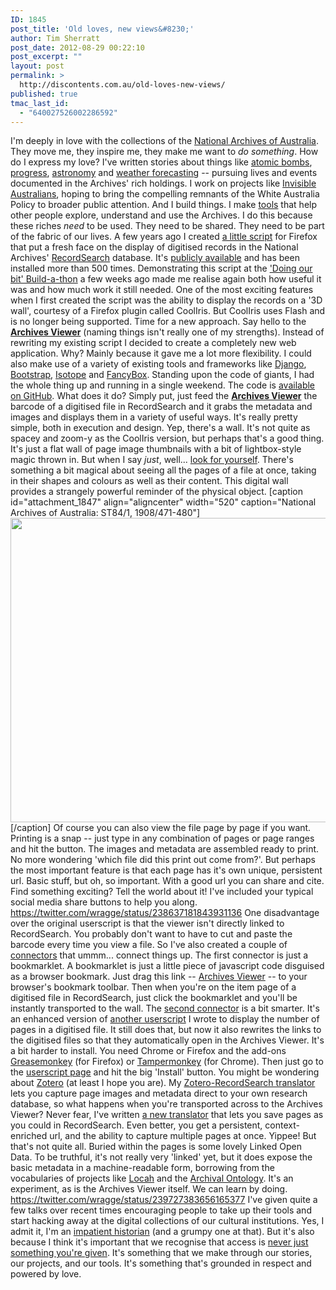 ```yaml
---
ID: 1845
post_title: 'Old loves, new views&#8230;'
author: Tim Sherratt
post_date: 2012-08-29 00:22:10
post_excerpt: ""
layout: post
permalink: >
  http://discontents.com.au/old-loves-new-views/
published: true
tmac_last_id:
  - "640027526002286592"
---
```

I'm deeply in love with the collections of the [National Archives of Australia][1]. They move me, they inspire me, they make me want to *do something*. How do I express my love? I've written stories about things like [atomic bombs][2], [progress][3], [astronomy][4] and [weather forecasting][5] -- pursuing lives and events documented in the Archives' rich holdings. I work on projects like [Invisible Australians][6], hoping to bring the compelling remnants of the White Australia Policy to broader public attention. And I build things. I make [tools][7] that help other people explore, understand and use the Archives. I do this because these riches *need* to be used. They need to be shared. They need to be part of the fabric of our lives. A few years ago I created [a little script][8] for Firefox that put a fresh face on the display of digitised records in the National Archives' [RecordSearch][9] database. It's [publicly available][10] and has been installed more than 500 times. Demonstrating this script at the ['Doing our bit' Build-a-thon][11] a few weeks ago made me realise again both how useful it was and how much work it still needed. One of the most exciting features when I first created the script was the ability to display the records on a '3D wall', courtesy of a Firefox plugin called CoolIris. But CoolIris uses Flash and is no longer being supported. Time for a new approach. Say hello to the [**Archives Viewer**][12] (naming things isn't really one of my strengths). Instead of rewriting my existing script I decided to create a completely new web application. Why? Mainly because it gave me a lot more flexibility. I could also make use of a variety of existing tools and frameworks like [Django][13], [Bootstrap][14], [Isotope][15] and [FancyBox][16]. Standing upon the code of giants, I had the whole thing up and running in a single weekend. The code is [available on GitHub][17]. What does it do? Simply put, just feed the [**Archives Viewer**][12] the barcode of a digitised file in RecordSearch and it grabs the metadata and images and displays them in a variety of useful ways. It's really pretty simple, both in execution and design. Yep, there's a wall. It's not quite as spacey and zoom-y as the CoolIris version, but perhaps that's a good thing. It's just a flat wall of page image thumbnails with a bit of lightbox-style magic thrown in. But when I say *just*, well... [look for yourself][18]. There's something a bit magical about seeing all the pages of a file at once, taking in their shapes and colours as well as their content. This digital wall provides a strangely powerful reminder of the physical object. [caption id="attachment_1847" align="aligncenter" width="520" caption="National Archives of Australia: ST84/1, 1908/471-480"][<img src="http://discontents.com.au/wp-content/uploads/2012/08/rsviewer-520x487.png" alt="" title="rsviewer" width="520" height="487" class="size-large wp-image-1847" />][19][/caption] Of course you can also view the file page by page if you want. Printing is a snap -- just type in any combination of pages or page ranges and hit the button. The images and metadata are assembled ready to print. No more wondering 'which file did this print out come from?'. But perhaps the most important feature is that each page has it's own unique, persistent url. Basic stuff, but oh, so important. With a good url you can share and cite. Find something exciting? Tell the world about it! I've included your typical social media share buttons to help you along. https://twitter.com/wragge/status/238637181843931136 One disadvantage over the original userscript is that the viewer isn't directly linked to RecordSearch. You probably don't want to have to cut and paste the barcode every time you view a file. So I've also created a couple of [connectors][20] that ummm... connect things up. The first connector is just a bookmarklet. A bookmarklet is just a little piece of javascript code disguised as a browser bookmark. Just drag this link -- [Archives Viewer][21] -- to your browser's bookmark toolbar. Then when you're on the item page of a digitised file in RecordSearch, just click the bookmarklet and you'll be instantly transported to the wall. The [second connector][22] is a bit smarter. It's an enhanced version of [another userscript][23] I wrote to display the number of pages in a digitised file. It still does that, but now it also rewrites the links to the digitised files so that they automatically open in the Archives Viewer. It's a bit harder to install. You need Chrome or Firefox and the add-ons [Greasemonkey][24] (for Firefox) or [Tampermonkey][25] (for Chrome). Then just go to the [userscript page][22] and hit the big 'Install' button. You might be wondering about [Zotero][26] (at least I hope you are). My [Zotero-RecordSearch translator][27] lets you capture page images and metadata direct to your own research database, so what happens when you're transported across to the Archives Viewer? Never fear, I've written [a new translator][28] that lets you save pages as you could in RecordSearch. Even better, you get a persistent, context-enriched url, and the ability to capture multiple pages at once. Yippee! But that's not quite all. Buried within the pages is some lovely Linked Open Data. To be truthful, it's not really very 'linked' yet, but it does expose the basic metadata in a machine-readable form, borrowing from the vocabularies of projects like [Locah][29] and the [Archival Ontology][30]. It's an experiment, as is the Archives Viewer itself. We can learn by doing. https://twitter.com/wragge/status/239727383656165377 I've given quite a few talks over recent times encouraging people to take up their tools and start hacking away at the digital collections of our cultural institutions. Yes, I admit it, I'm an [impatient historian][31] (and a grumpy one at that). But it's also because I think it's important that we recognise that access is [never just something you're given][32]. It's something that we make through our stories, our projects, and our tools. It's something that's grounded in respect and powered by love.

 [1]: http://naa.gov.au
 [2]: http://discontents.com.au/words/articles/a-political-inconvenience "A political inconvenience"
 [3]: http://discontents.com.au/shoebox/history-of-australian-science/atomic-wonderland "Atomic wonderland"
 [4]: http://discontents.com.au/shoebox/history-of-australian-science/a-wartime-observatory-observed "A wartime observatory observed"
 [5]: http://discontents.com.au/words/articles/inigo-jones-the-weather-prophet "Inigo Jones: The Weather Prophet"
 [6]: http://invisibleaustralians.org
 [7]: http://wraggelabs.com/emporium/recordsearch-tools/
 [8]: http://discontents.com.au/shoebox/archives-shoebox/archives-in-3d "Archives in 3D"
 [9]: http://www.naa.gov.au/collection/using/search/
 [10]: http://userscripts.org/scripts/show/33485
 [11]: http://discontents.com.au/shoebox/digital-humanities/doing-our-bit-build-a-thon "‘Doing our bit’ Build-a-thon"
 [12]: http://dhistory.org/archives/naa/
 [13]: https://www.djangoproject.com/
 [14]: http://twitter.github.com/bootstrap/
 [15]: http://isotope.metafizzy.co/
 [16]: http://fancyapps.com/fancybox/
 [17]: https://github.com/wragge/dhistory
 [18]: http://dhistory.org/archives/naa/items/3445411/
 [19]: http://dhistory.org/archives/naa/items/7461003/
 [20]: http://dhistory.org/archives/naa/connectors/
 [21]: javascript:(function(){if%20(window.location.href.match(/ItemDetail.aspx/)){var%20pattern=/Barcode=(d+)/;}else%20if%20(window.location.href.match(/Imagine.asp/)){var%20pattern=/B=(d+)/;}else{alert("Whoops!%20I%20can't%20find%20a%20barcode.")}window.location='http://dhistory.org/archives/naa/items/'+pattern.exec(window.location.href)[1]})();
 [22]: http://userscripts.org/scripts/show/141795
 [23]: http://userscripts.org/scripts/show/64722
 [24]: https://addons.mozilla.org/en-US/firefox/addon/greasemonkey/
 [25]: https://chrome.google.com/webstore/detail/dhdgffkkebhmkfjojejmpbldmpobfkfo
 [26]: http://zotero.org
 [27]: https://github.com/zotero/translators/blob/master/National%20Archives%20of%20Australia.js
 [28]: https://github.com/zotero/translators/blob/master/dhistory.js
 [29]: http://blogs.ukoln.ac.uk/locah/
 [30]: https://github.com/rubinsztajn/archival
 [31]: http://discontents.com.au/words/speeches/confessions-of-an-impatient-historian "Confessions of an impatient historian"
 [32]: http://discontents.com.au/words/conference-papers/it%e2%80%99s-all-about-the-stuff-collections-interfaces-power-and-people "It’s all about the stuff: collections, interfaces, power and people"